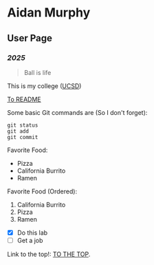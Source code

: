 # **Aidan Murphy**
## **User Page**
### *2025*

> Ball is life

This is my college ([UCSD](https://www.ucsd.edu/))

[To README](README.md)

Some basic Git commands are (So I don't forget):
```
git status
git add
git commit
```

Favorite Food:
- Pizza
- California Burrito
- Ramen

Favorite Food (Ordered):
1. California Burrito
2. Pizza
3. Ramen

- [x] Do this lab
- [ ] Get a job

Link to the top!: [TO THE TOP](#Aidan-Murphy).